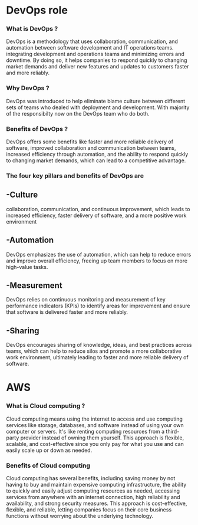 # DevOps role

### What is DevOps ?
DevOps is a methodology that uses collaboration, communication, and automation between software development and IT operations teams. 
integrating development and operations teams and minimizing errors and downtime.
By doing so, it helps companies to respond quickly to changing market demands and deliver new features and updates to customers faster and more reliably.

### Why DevOps ?
DevOps was introduced to help eliminate blame culture between different sets of teams who dealed with deployment and development. With majority of the responsibilty now on the DevOps team who do both.

### Benefits of DevOps ?
DevOps offers some benefits like faster and more reliable delivery of software, improved collaboration and communication between teams, increased efficiency through automation, and the ability to respond quickly to changing market demands, which can lead to a competitive advantage.

### The four key pillars and benefits of DevOps are

-Culture
-
collaboration, communication, and continuous improvement, which leads to increased efficiency, faster delivery of software, and a more positive work environment

-Automation
-
DevOps emphasizes the use of automation, which can help to reduce errors and improve overall efficiency, freeing up team members to focus on more high-value tasks.

-Measurement
-
DevOps relies on continuous monitoring and measurement of key performance indicators (KPIs) to identify areas for improvement and ensure that software is delivered faster and more reliably.

-Sharing
-
DevOps encourages sharing of knowledge, ideas, and best practices across teams, which can help to reduce silos and promote a more collaborative work environment, ultimately leading to faster and more reliable delivery of software.

# AWS 

### What is Cloud computing ?
Cloud computing means using the internet to access and use computing services like storage, databases, and software instead of using your own computer or servers. It's like renting computing resources from a third-party provider instead of owning them yourself. This approach is flexible, scalable, and cost-effective since you only pay for what you use and can easily scale up or down as needed.

### Benefits of Cloud computing 
Cloud computing has several benefits, including saving money by not having to buy and maintain expensive computing infrastructure, the ability to quickly and easily adjust computing resources as needed, accessing services from anywhere with an internet connection, high reliability and availability, and strong security measures. This approach is cost-effective, flexible, and reliable, letting companies focus on their core business functions without worrying about the underlying technology.







